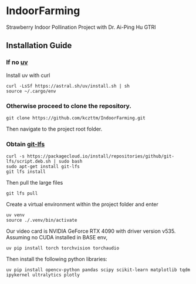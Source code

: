 # IndoorFarming
Strawberry Indoor Pollination Project with Dr. Ai-Ping Hu GTRI

## Installation Guide
### If no [uv](https://github.com/astral-sh/uv)

Install uv with curl
```
curl -LsSf https://astral.sh/uv/install.sh | sh
source ~/.cargo/env
```

### Otherwise proceed to clone the repository.
```
git clone https://github.com/kczttm/IndoorFarming.git
```
Then navigate to the project root folder.

### Obtain [git-lfs](https://packagecloud.io/github/git-lfs/install)
```
curl -s https://packagecloud.io/install/repositories/github/git-lfs/script.deb.sh | sudo bash
sudo apt-get install git-lfs
git lfs install
```
Then pull the large files 
```
git lfs pull
```

Create a virtual environment within the project folder and enter
```
uv venv
source ./.venv/bin/activate
```

Our video card is NVIDIA GeForce RTX 4090 with driver version v535.
Assuming no CUDA installed in BASE env, 
```
uv pip install torch torchvision torchaudio
```

Then install the following python libraries:
```
uv pip install opencv-python pandas scipy scikit-learn matplotlib tqdm ipykernel ultralytics plotly
```

